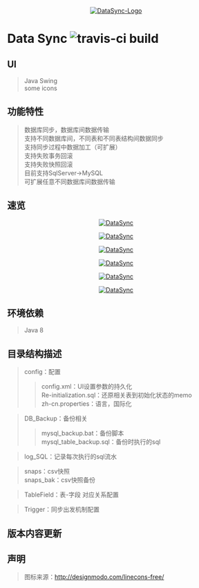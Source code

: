 <p align="center">
  <a href="https://github.com/rememberber/DataSync">
   <img alt="DataSync-Logo" src="https://github.com/rememberber/DataSync/blob/master/src/main/resources/icon/DataSync.png?raw=true">
  </a>
</p>

Data Sync  <img alt="travis-ci build" src="https://travis-ci.org/rememberber/DataSync.svg?branch=master">
============

UI
-------
>Java Swing  
>some icons

功能特性
---------
>数据库同步，数据库间数据传输  
>支持不同数据库间，不同表和不同表结构间数据同步  
>支持同步过程中数据加工（可扩展）  
>支持失败事务回滚  
>支持失败快照回滚  
>目前支持SqlServer->MySQL  
>可扩展任意不同数据库间数据传输

速览
-----
<p align="center">
  <a href="https://github.com/rememberber/DataSync">
   <img alt="DataSync" src="https://github.com/rememberber/DataSync/blob/master/screen_shot/%E5%9B%BE%E5%83%8F%20030.png?raw=true">
  </a>
</p>
<p align="center">
  <a href="https://github.com/rememberber/DataSync">
   <img alt="DataSync" src="https://github.com/rememberber/DataSync/blob/master/screen_shot/%E5%9B%BE%E5%83%8F%20031.png?raw=true">
  </a>
</p>
<p align="center">
  <a href="https://github.com/rememberber/DataSync">
   <img alt="DataSync" src="https://github.com/rememberber/DataSync/blob/master/screen_shot/%E5%9B%BE%E5%83%8F%20032.png?raw=true">
  </a>
</p>
<p align="center">
  <a href="https://github.com/rememberber/DataSync">
   <img alt="DataSync" src="https://github.com/rememberber/DataSync/blob/master/screen_shot/%E5%9B%BE%E5%83%8F%20033.png?raw=true">
  </a>
</p>
<p align="center">
  <a href="https://github.com/rememberber/DataSync">
   <img alt="DataSync" src="https://github.com/rememberber/DataSync/blob/master/screen_shot/%E5%9B%BE%E5%83%8F%20034.png?raw=true">
  </a>
</p>
<p align="center">
  <a href="https://github.com/rememberber/DataSync">
   <img alt="DataSync" src="https://github.com/rememberber/DataSync/blob/master/screen_shot/%E5%9B%BE%E5%83%8F%20035.png?raw=true">
  </a>
</p>

  
环境依赖
---------
>Java 8

目录结构描述
-------------
>config：配置
>>config.xml：UI设置参数的持久化  
>>Re-initialization.sql：还原相关表到初始化状态的memo  
>>zh-cn.properties：语言，国际化

>DB_Backup：备份相关
>>mysql_backup.bat：备份脚本  
>>mysql_table_backup.sql：备份时执行的sql

>log_SQL：记录每次执行的sql流水

>snaps：csv快照  
>snaps_bak：csv快照备份

>TableField：表-字段 对应关系配置

>Trigger：同步出发机制配置

版本内容更新
-------------

声明
-------
>图标来源：http://designmodo.com/linecons-free/